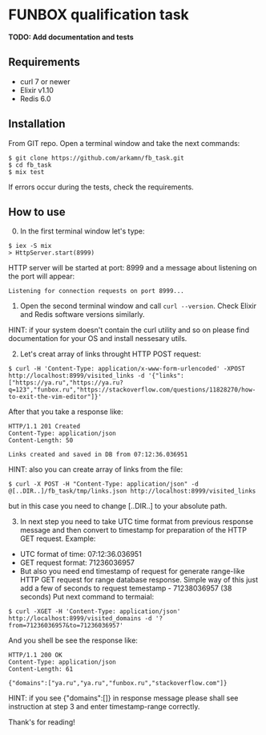 # FUNBOX qualification task

**TODO: Add documentation and tests**

## Requirements
- curl 7 or newer
- Elixir v1.10
- Redis 6.0

## Installation
From GIT repo.
Open a terminal window and take the next commands:
```
$ git clone https://github.com/arkamn/fb_task.git
$ cd fb_task
$ mix test
```
If errors occur during the tests, check the requirements.

## How to use
0. In the first terminal window let's type:
```
$ iex -S mix
> HttpServer.start(8999)
```
HTTP server will be started at port: 8999 and a message about listening on the port will appear:
```
Listening for connection requests on port 8999...
```

1. Open the second terminal window and call ```curl --version```. Check Elixir and Redis software versions similarly.

HINT: if your system doesn't contain the curl utility and so on please find documentation for your OS and install nessesary utils.

2. Let's creat array of links throught HTTP POST request:

```$ curl -H 'Content-Type: application/x-www-form-urlencoded' -XPOST http://localhost:8999/visited_links -d '{"links": ["https://ya.ru","https://ya.ru?q=123","funbox.ru","https://stackoverflow.com/questions/11828270/how-to-exit-the-vim-editor"]}'```

After that you take a response like:
```
HTTP/1.1 201 Created
Content-Type: application/json
Content-Length: 50

Links created and saved in DB from 07:12:36.036951
```

HINT: also you can create array of links from the file:

```$ curl -X POST -H "Content-Type: application/json" -d @[..DIR..]/fb_task/tmp/links.json http://localhost:8999/visited_links```

but in this case you need to change [..DIR..] to your absolute path.

3. In next step you need to take UTC time format from previous response message and then convert to timestamp for preparation of the HTTP GET request.
Example:
- UTC format of time: 07:12:36.036951
- GET request format: 71236036957
- But also you need end timestamp of request for generate range-like HTTP GET request for range database response. Simple way of this just add a few of seconds to request temestamp - 71238036957 (38 seconds)
Put next command to termaial:

```$ curl -XGET -H 'Content-Type: application/json' http://localhost:8999/visited_domains -d '?from=71236036957&to=71236036957'```

And you shell be see the response like:

```
HTTP/1.1 200 OK
Content-Type: application/json
Content-Length: 61

{"domains":["ya.ru","ya.ru","funbox.ru","stackoverflow.com"]}
```

HINT: if you see {"domains":[]} in response message please shall see instruction at step 3 and enter timestamp-range correctly.

Thank's for reading!